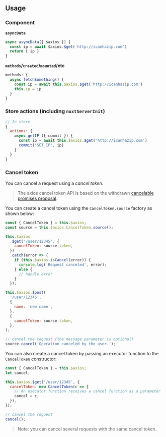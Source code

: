 ## Usage

### Component

**`asyncData`**

```js
async asyncData({ $axios }) {
  const ip = await $axios.$get('http://icanhazip.com')
  return { ip }
}
```

**`methods`/`created`/`mounted`/etc**

```js
methods: {
  async fetchSomething() {
    const ip = await this.$axios.$get('http://icanhazip.com')
    this.ip = ip
  }
}
```

### Store actions (including `nuxtServerInit`)

```js
// In store
{
  actions: {
    async getIP ({ commit }) {
      const ip = await this.$axios.$get('http://icanhazip.com')
      commit('SET_IP', ip)
    }
  }
}
```

### Cancel token

You can cancel a request using a _cancel token_.

> The axios cancel token API is based on the withdrawn [cancelable promises proposal](https://github.com/tc39/proposal-cancelable-promises).

You can create a cancel token using the `CancelToken.source` factory as shown below:

```js
const { CancelToken } = this.$axios;
const source = this.$axios.CancelToken.source();

this.$axios
  .$get('/user/12345', {
    cancelToken: source.token,
  })
  .catch(error => {
    if (this.$axios.isCancel(error)) {
      console.log('Request canceled', error);
    } else {
      // handle error
    }
  });

this.$axios.$post(
  '/user/12345',
  {
    name: 'new name',
  },
  {
    cancelToken: source.token,
  },
);

// cancel the request (the message parameter is optional)
source.cancel('Operation canceled by the user.');
```

You can also create a cancel token by passing an executor function to the `CancelToken` constructor:

```js
const { CancelToken } = this.$axios;
let cancel;

this.$axios.$get('/user/12345', {
  cancelToken: new CancelToken(c => {
    // An executor function receives a cancel function as a parameter
    cancel = c;
  }),
});

// cancel the request
cancel();
```

> Note: you can cancel several requests with the same cancel token.
